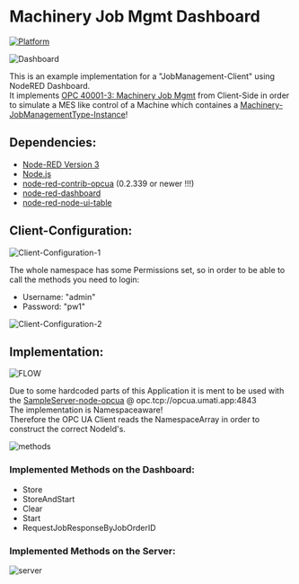 # Machinery Job Mgmt Dashboard

[![Platform](https://img.shields.io/badge/platform-Node--RED-red)](https://nodered.org)

![Dashboard](images/Dashboard.PNG)  

This is an example implementation for a "JobManagement-Client" using NodeRED Dashboard.  
It implements [OPC 40001-3: Machinery Job Mgmt](https://reference.opcfoundation.org/Machinery/Jobs/v100/docs/) from Client-Side in order to simulate a MES like control of a Machine which containes a [Machinery-JobManagementType-Instance](https://reference.opcfoundation.org/Machinery/Jobs/v100/docs/8.1)!

## Dependencies:  

- [Node-RED Version 3](https://nodered.org/blog/2022/07/14/version-3-0-released)
- [Node.js](https://nodejs.org/en/)
- [node-red-contrib-opcua](https://flows.nodered.org/node/node-red-contrib-opcua) (0.2.339 or newer !!!)
- [node-red-dashboard](https://flows.nodered.org/node/node-red-dashboard)
- [node-red-node-ui-table](https://flows.nodered.org/node/node-red-node-ui-table)

## Client-Configuration:  

![Client-Configuration-1](images/Client-Configuration-1.PNG)  

The whole namespace has some Permissions set, so in order to be able to call the methods you need to login:  
- Username: "admin"    
- Password: "pw1"    

![Client-Configuration-2](images/Client-Configuration-2.PNG)  

## Implementation:  

![FLOW](images/flow.PNG)   

Due to some hardcoded parts of this Application it is ment to be used with the [SampleServer-node-opcua](https://github.com/AndreasHeine/SampleServer-node-opcua) @ opc.tcp://opcua.umati.app:4843  
The implementation is Namespaceaware!  
Therefore the OPC UA Client reads the NamespaceArray in order to construct the correct NodeId's.  

![methods](images/Methods.PNG)  

### Implemented Methods on the Dashboard:  
- Store
- StoreAndStart
- Clear
- Start
- RequestJobResponseByJobOrderID

### Implemented Methods on the Server:  

![server](images/server.PNG)  